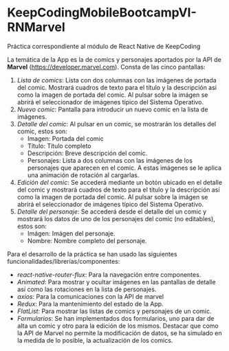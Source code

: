# KeepCodingMobileBootcampVI-RNMarvel

Práctica correspondiente al módulo de React Native de KeepCoding

La temática de la App es la de comics y personajes aportados por la API de **Marvel** (https://developer.marvel.com). Consta de las cinco pantallas:

1. _Lista de comics_: Lista con dos columnas con las imágenes de portada del comic. Mostrará cuadros de texto para el título y la descripción así como la imagen de portada del comic. Al pulsar sobre la imágen se abrirá el seleccionador de imágenes típico del Sistema Operativo.
2. _Nuevo comic_: Pantalla para introducir un nuevo comic en la lista de imágenes.
3. _Detalle del comic_: Al pulsar en un comic, se mostrarán los detalles del comic, estos son:
   - Imagen: Portada del comic
   - Título: Título completo
   - Descripción: Breve descripción del comic.
   - Personajes: Lista a dos columnas con las imágenes de los personajes que aparecen en el comic. A estas imágenes se le aplica una animación de rotación al cargarlas.
4. _Edición del comic_: Se accederá mediante un botón ubicado en el detalle del comic y mostrará cuadros de texto para el título y la descripción así como la imagen de portada del comic. Al pulsar sobre la imágen se abrirá el seleccionador de imágenes típico del Sistema Operativo.
5. _Detalle del personaje_: Se accederá desde el detalle del un comic y mostrará los datos de uno de los personajes del comic (no editables), estos son:
   - Imágen: Imágen del personaje.
   - Nombre: Nombre completo del personaje.

Para el desarrollo de la práctica se han usado las siguientes funcionalidades/librerías/componentes:

- _react-native-router-flux_: Para la navegación entre componentes.
- _Animated_: Para mostrar y ocultar imágenes en las pantallas de detalle así como las rotaciones en la lista de personajes.
- _axios_: Para la comunicaciones con la API de marvel
- _Redux_: Para la mantenimiento del estado de la App.
- _FlatList_: Para mostrar las listas de comics y personajes de un comic.
- _Formularios_: Se han implementados dos formularios, uno para dar de alta un comic y otro para la edición de los mismos. Destacar que como la API de Marvel no permite la modificación de datos, se ha simulado en la medida de lo posible, la actualización de los comics.
